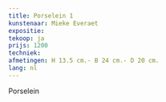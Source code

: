 ```yaml
---
title: Porselein 1
kunstenaar: Mieke Everaet
expositie: 
tekoop: ja
prijs: 1200
techniek: 
afmetingen: H 13.5 cm.- B 24 cm.- D 20 cm.
lang: nl
---
```


Porselein